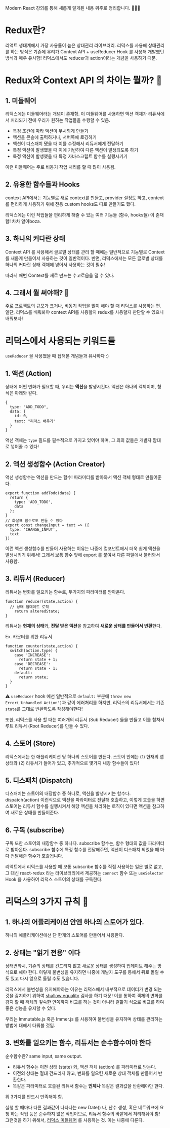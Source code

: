Modern React 강의를 통해 새롭게 알게된 내용 위주로 정리합니다. 🙆🏻‍♀️

# Redux란?

리액트 생태계에서 가장 사용률이 높은 상태관리 라이브러리.
리덕스를 사용해 상태관리를 하는 방식은 기존에 우리가 Context API + useReducer Hook 를 사용해 개발했던 방식과 매우 유사함! 리덕스에서도 reducer과 action이라는 개념을 사용하기 때문.

# Redux와 Context API 의 차이는 뭘까? 🤔

## 1. 미들웨어

리덕스에는 미들웨어라는 개념이 존재함. 이 미들웨어를 사용하면 액션 객체가 리듀서에서 처리되기 전에 우리가 원하는 작업들을 수행할 수 있음.

- 특정 조건에 따라 액션이 무시되게 만들기
- 액션을 콘솔에 출력하거나, 서버쪽에 로깅하기
- 액션이 디스패치 됐을 때 이를 수정해서 리듀서에게 전달하기
- 특정 액션이 발생했을 때 이에 기반하여 다른 액션이 발생되도록 하기
- 특정 액션이 발생했을 때 특정 자바스크립트 함수를 실행시키기

이런 미들웨어는 주로 비동기 작업 처리를 할 때 많이 사용됨.

## 2. 유용한 함수들과 Hooks

context API에서는 기능별로 새로 context를 만들고, provider 설정도 하고, context를 편리하게 사용하기 위해 전용 custom hooks도 따로 만들기도 했다.

리덕스에는 이런 작업들을 편리하게 해줄 수 있는 여러 기능들 (함수, hooks들) 이 존재함! 차차 알아boza.

## 3. 하나의 커다란 상태

Context API 를 사용해서 글로벌 상태를 관리 할 때에는 일반적으로 기능별로 Context 를 새롭게 만들어서 사용하는 것이 일반적이다. 반면, 리덕스에서는 모든 글로벌 상태를 하나의 커다란 상태 객체에 넣어서 사용하는 것이 필수!

따라서 매번 Context를 새로 만드는 수고로움을 덜 수 있다.

## 4. 그래서 뭘 써야해? 🤯

주로 프로젝트의 규모가 크거나, 비동기 작업을 많이 해야 할 때 리덕스를 사용하는 편. 일단, 리덕스를 배워봐야 context API를 사용할지 redux를 사용할지 판단할 수 있으니 배워보자!

# 리덕스에서 사용되는 키워드들

`useReducer` 을 사용했을 때 접해본 개념들과 유사하다 :)

## 1. 액션 (Action)

상태에 어떤 변화가 필요할 때, 우리는 **액션**을 발생시킨다. 액션은 하나의 객체이며, 형식은 아래와 같다.

```react
{
  type: "ADD_TODO",
  data: {
    id: 0,
    text: "리덕스 배우기"
  }
}
```

액션 객체는 `type` 필드를 필수적으로 가지고 있어야 하며, 그 외의 값들은 개발자 맘대로 넣어줄 수 있다!

## 2. 액션 생성함수 (Action Creator)

액션 생성함수는 액션을 만드는 함수! 파라미터를 받아와서 액션 객체 형태로 만들어준다.

```react
export function addTodo(data) {
  return {
    type: 'ADD_TODO',
    data
  };
}
// 화살표 함수로도 만들 수 있다
export const changeInput = text => ({
  type: 'CHANGE_INPUT',
  text
})
```

이런 액션 생성함수를 만들어 사용하는 이유는 나중에 컴포넌트에서 더욱 쉽게 액션을 발생시키기 위해서! 그래서 보통 함수 앞에 export 를 붙여서 다른 파일에서 불러와서 사용함.

## 3. 리듀서 (Reducer)

리듀서는 변화를 일으키는 함수로, 두가지의 파라미터를 받아온다.

```react
function reducer(state,action) {
  // 상태 업데이트 로직
 	return alteredState;
}
```

리듀서는 **현재의 상태**와, **전달 받은 액션**을 참고하여 **새로운 상태를 만들어서 반환**한다.

Ex. 카운터를 위한 리듀서

```react
function counter(state,action) {
  switch(action.type) {
    case 'INCREASE':
      return state + 1;
    case 'DECREASE':
      return state - 1;
    default:
      return state;
  }
}
```

⚠️ `useReducer` hook 에선 일반적으로 `default:` 부분에 `throw new Error('Unhandled Action')`과 같이 에러처리를 하지만, 리덕스의 리듀서에서는 기존 `state`를 그대로 반환하도록 작성해야한다!

또한, 리덕스를 사용 할 때는 여러개의 리듀서 (Sub Reducer) 들을 만들고 이를 합쳐서 루트 리듀서 (Root Reducer)를 만들 수 있다.

## 4. 스토어 (Store)

리덕스에서는 한 애플리케이션 당 하나의 스토어를 만든다. 스토어 안에는 (1) 현재의 앱 상태와 (2) 리듀서가 들어가 있고, 추가적으로 몇가지 내장 함수들이 있다!

## 5. 디스패치 (Dispatch)

디스패치는 스토어의 내장함수 중 하나로, 액션을 발생시키는 함수다. dispatch(action) 이런식으로 액션을 파라미터로 전달해 호출하고, 이렇게 호출을 하면 스토어는 리듀서 함수를 실행시켜서 해당 액션을 처리하는 로직이 있다면 액션을 참고하여 새로운 상태를 만들어준다.

## 6. 구독 (subscribe)

구독 또한 스토어의 내장함수 중 하나다. subscribe 함수는, 함수 형태의 값을 파라미터로 받아온다. subscribe 함수에 특정 함수를 전달해주면, 액션이 디스패치 되었을 때 마다 전달해준 함수가 호출됩니다.

리액트에서 리덕스를 사용할 때 보통 subscribe 함수를 직접 사용하는 일은 별로 없고, 그 대신 react-redux 라는 라이브러리에서 제공하는 `connect` 함수 또는 `useSelector` Hook 을 사용하여 리덕스 스토어의 상태를 구독한다.



# 리덕스의 3가지 규칙 🤝

## 1. 하나의 어플리케이션 안엔 하나의 스토어가 있다.

하나의 애플리케이션에선 단 한개의 스토어를 만들어서 사용한다.

## 2. 상태는 "읽기 전용" 이다

상태변화시, 기존의 상태를 건드리지 않고 새로운 상태를 생성하여 업데이트 해주는 방식으로 해야 한다. 이렇게 불변성을 유지하면 나중에 개발자 도구를 통해서 뒤로 돌릴 수도 있고 다시 앞으로 돌릴 수도 있습니다.

리덕스에서 불변성을 유지해야하는 이유는 리덕스에서 내부적으로 데이터가 변경 되는 것을 감지하기 위하여 [shallow equality](https://redux.js.org/docs/faq/ImmutableData.html#how-redux-uses-shallow-checking) 검사를 하기 때문! 이를 통하여 객체의 변화를 감지 할 때 객체의 깊숙한 안쪽까지 비교를 하는 것이 아니라 겉핥기 식으로 비교를 하여 좋은 성능을 유지할 수 있다.

우리는 Immutable.js 혹은 Immer.js 를 사용하여 불변성을 유지하며 상태를 관리하는 방법에 대해서 다뤄볼 것임.

## 3. 변화를 일으키는 함수, 리듀서는 순수함수여야 한다

순수함수란? same input, same output.

- 리듀서 함수는 이전 상태 (state) 와, 액션 객체 (action) 를 파라미터로 받는다.
- 이전의 상태는 절대 건드리지 않고, 변화를 일으킨 새로운 상태 객체를 만들어서 반환한다.
- 똑같은 파라미터로 호출된 리듀서 함수는 **언제나** 똑같은 결과값을 반환해야만 한다.

위 3가지를 반드시 만족해야 함.

실행 할 때마다 다른 결과값이 나타나는 new Date() 나,  난수 생성, 혹은 네트워크에 요청 하는 작업 등은 순수하지 않은 작업이므로, 리듀서 함수의 바깥에서 처리해줘야 함! 그런것을 하기 위해서, [리덕스 미들웨어](https://velopert.com/3401) 를 사용하는 것. 이는 나중에 다룬다.

